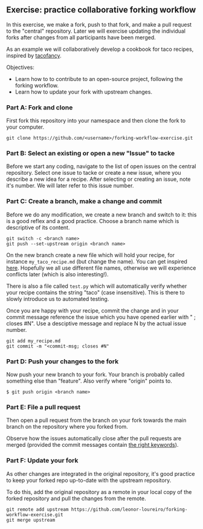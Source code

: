 

## Exercise: practice collaborative forking workflow

In this exercise, we make a fork, push to that fork, and make a pull
request to the "central" repository. Later we will exercise updating the individual forks
after changes from all participants have been merged.

As an example we will collaboratively develop a cookbook for taco recipes,
inspired by [tacofancy](https://github.com/sinker/tacofancy).

Objectives:

- Learn how to to contribute to an open-source project, following the forking workflow.
- Learn how to update your fork with upstream changes.


### Part A: Fork and clone

First fork this repository into your namespace and then clone the fork to your computer.

```shell
git clone https://github.com/<username>/forking-workflow-exercise.git
```

### Part B: Select an existing or open a new "Issue" to tacke

Before we start any coding, navigate to the list of open issues on the central
repository. Select one issue to tacke or create a new issue, where you describe
a new idea for a recipe. After selecting or creating an issue, note it's number.
We will later refer to this issue number.

### Part C: Create a branch, make a change and commit
Before we do any modification, we create a new branch and switch to it: this is
a good reflex and a good practice. Choose a branch name which is descriptive of
its content. 

```shell
git switch -c <branch name>
git push --set-upstream origin <branch name>
```

On the new branch create a new file which will hold your recipe,
for instance `my_taco_recipe.md` (but change the name). You can get inspired
[here](https://github.com/sinker/tacofancy/tree/master/full_tacos). Hopefully we all use different
file names, otherwise we will experience conflicts later (which is also interesting!).

There is also a file called `test.py` which will automatically verify whether your recipe contains the string
"taco" (case insensitive). This is there to slowly introduce us to automated testing.

Once you are happy with your recipe, commit the change and in your commit
message reference the issue which you have opened earlier with "<commit msg> ; closes #N". 
Use a desciptive message and replace N by the actual issue number.

```shell
git add my_recipe.md
git commit -m "<commit-msg; closes #N"
```

### Part D: Push your changes to the fork

Now push your new branch to your fork. Your branch is probably called something else than "feature". Also verify where
"origin" points to.

```shell
$ git push origin <branch name>
```


### Part E: File a pull request

Then open a pull request from the branch on your fork towards the main branch on the repository where you forked from.

Observe how the issues automatically close after the pull requests are merged
(provided the commit messages contain [the right keywords](https://help.github.com/en/articles/closing-issues-using-keywords)).


### Part F: Update your fork

As other changes are integrated in the original repository, it's good practice
to keep your forked repo up-to-date with the upstream repository.

To do this, add the original repository as a remote in your local copy of
the forked repository and pull the changes from the remote.

```shell
git remote add upstream https://github.com/leonor-loureiro/forking-workflow-exercise.git
git merge upstream
```

